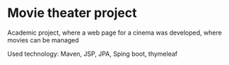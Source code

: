 # Movie theater project
Academic project, where a web page for a cinema was developed, where movies can be managed

Used technology:
Maven, JSP, JPA, Sping boot, thymeleaf
